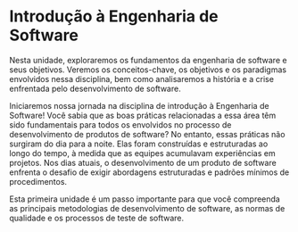 # Introdução à Engenharia de Software

Nesta unidade, exploraremos os fundamentos da engenharia de software e seus objetivos. Veremos os conceitos-chave, os objetivos e os paradigmas envolvidos nessa disciplina, bem como analisaremos a história e a crise enfrentada pelo desenvolvimento de software.

Iniciaremos nossa jornada na disciplina de introdução à Engenharia de Software! Você sabia que as boas práticas relacionadas a essa área têm sido fundamentais para todos os envolvidos no processo de desenvolvimento de produtos de software? No entanto, essas práticas não surgiram do dia para a noite. Elas foram construídas e estruturadas ao longo do tempo, à medida que as equipes acumulavam experiências em projetos. Nos dias atuais, o desenvolvimento de um produto de software enfrenta o desafio de exigir abordagens estruturadas e padrões mínimos de procedimentos.

Esta primeira unidade é um passo importante para que você compreenda as principais metodologias de desenvolvimento de software, as normas de qualidade e os processos de teste de software.
